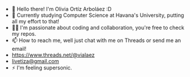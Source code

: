 - 👋 Hello there! I'm Olivia Ortíz Arboláez :D
- 🌱 Currently studying Computer Science at Havana's University, putting all my effort to that!
- 👥👾 I'm passionate about coding and collaboration, you're free to check my repos.
- 📫 How to reach me, well just chat with me on Threads or send me an email!
- https://www.threads.net/@vialaez
- livetiza@gmail.com
- ⚡ I'm feeling supersonic.

<!---
ViA8604/ViA8604 is a ✨ special ✨ repository because its `README.md` (this file) appears on your GitHub profile.
You can click the Preview link to take a look at your changes.
--->
